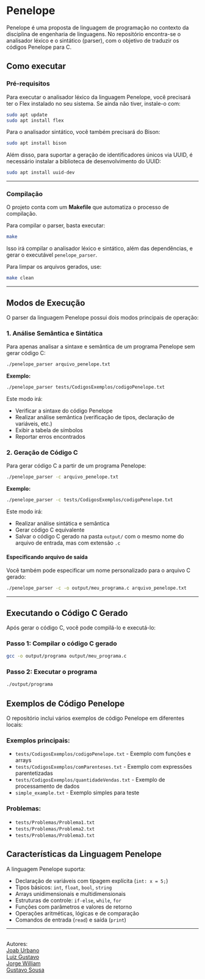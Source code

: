 # Penelope

Penelope é uma proposta de linguagem de programação no contexto da disciplina de engenharia de linguagens. No repositório encontra-se o analisador léxico e o sintático (parser), com o objetivo de traduzir os códigos Penelope para C.

## Como executar

### Pré-requisitos

Para executar o analisador léxico da linguagem Penelope, você precisará ter o Flex instalado no seu sistema. Se ainda não tiver, instale-o com:

```bash
sudo apt update
sudo apt install flex
```

Para o analisador sintático, você também precisará do Bison:

```bash
sudo apt install bison
```

Além disso, para suportar a geração de identificadores únicos via UUID, é necessário instalar a biblioteca de desenvolvimento do UUID:

```bash
sudo apt install uuid-dev
```

---

### Compilação

O projeto conta com um **Makefile** que automatiza o processo de compilação.

Para compilar o parser, basta executar:

```bash
make
```

Isso irá compilar o analisador léxico e sintático, além das dependências, e gerar o executável `penelope_parser`.

Para limpar os arquivos gerados, use:

```bash
make clean
```

---

## Modos de Execução

O parser da linguagem Penelope possui dois modos principais de operação:

### 1. Análise Semântica e Sintática

Para apenas analisar a sintaxe e semântica de um programa Penelope sem gerar código C:

```bash
./penelope_parser arquivo_penelope.txt
```

**Exemplo:**
```bash
./penelope_parser tests/CodigosExemplos/codigoPenelope.txt
```

Este modo irá:
- Verificar a sintaxe do código Penelope
- Realizar análise semântica (verificação de tipos, declaração de variáveis, etc.)
- Exibir a tabela de símbolos
- Reportar erros encontrados

### 2. Geração de Código C

Para gerar código C a partir de um programa Penelope:

```bash
./penelope_parser -c arquivo_penelope.txt
```

**Exemplo:**
```bash
./penelope_parser -c tests/CodigosExemplos/codigoPenelope.txt
```

Este modo irá:
- Realizar análise sintática e semântica
- Gerar código C equivalente
- Salvar o código C gerado na pasta `output/` com o mesmo nome do arquivo de entrada, mas com extensão `.c`

#### Especificando arquivo de saída

Você também pode especificar um nome personalizado para o arquivo C gerado:

```bash
./penelope_parser -c -o output/meu_programa.c arquivo_penelope.txt
```

---

## Executando o Código C Gerado

Após gerar o código C, você pode compilá-lo e executá-lo:

### Passo 1: Compilar o código C gerado
```bash
gcc -o output/programa output/meu_programa.c
```

### Passo 2: Executar o programa
```bash
./output/programa
``` 

## Exemplos de Código Penelope

O repositório inclui vários exemplos de código Penelope em diferentes locais:

### Exemplos principais:
- `tests/CodigosExemplos/codigoPenelope.txt` - Exemplo com funções e arrays
- `tests/CodigosExemplos/comParenteses.txt` - Exemplo com expressões parentetizadas
- `tests/CodigosExemplos/quantidadeVendas.txt` - Exemplo de processamento de dados
- `simple_example.txt` - Exemplo simples para teste

### Problemas:
- `tests/Problemas/Problema1.txt`
- `tests/Problemas/Problema2.txt`
- `tests/Problemas/Problema3.txt`

## Características da Linguagem Penelope

A linguagem Penelope suporta:
- Declaração de variáveis com tipagem explícita (`int: x = 5;`)
- Tipos básicos: `int`, `float`, `bool`, `string`
- Arrays unidimensionais e multidimensionais
- Estruturas de controle: `if-else`, `while`, `for`
- Funções com parâmetros e valores de retorno
- Operações aritméticas, lógicas e de comparação
- Comandos de entrada (`read`) e saída (`print`)

---

<br>Autores:<br>
<a href="https://github.com/JoabUrbano">Joab Urbano</a><br>
<a href="https://github.com/luizgustavoou">Luiz Gustavo</a><br>
<a href="https://github.com/Jorgelino328">Jorge William</a><br>
<a href="https://github.com/Gustavobiz">Gustavo Sousa</a><br>